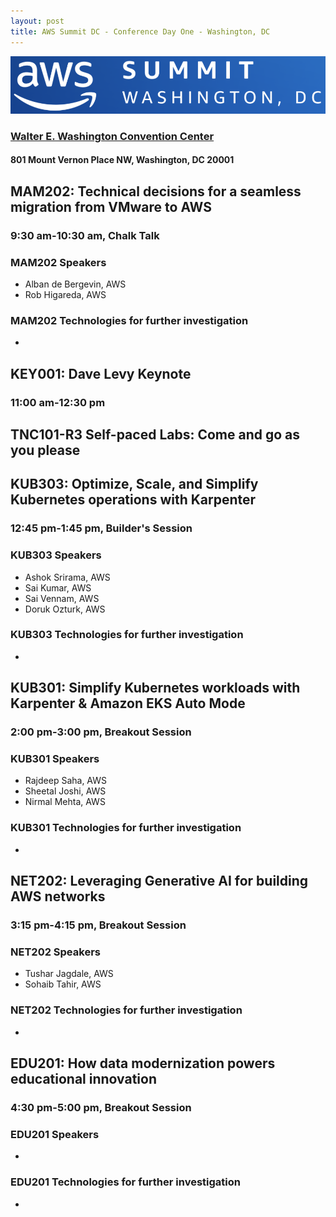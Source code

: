 ```yaml
---
layout: post
title: AWS Summit DC - Conference Day One - Washington, DC
---
```


[![AWS Summits Washington DC](/images/AWSsummitLogoWashingtonDC.png "AWS Summits Washington DC")](https://aws.amazon.com/events/summits/washington-dc/)

### [Walter E. Washington Convention Center](https://eventsdc.com/venue/walter-e-washington-convention-center)

#### 801 Mount Vernon Place NW, Washington, DC 20001

## MAM202: Technical decisions for a seamless migration from VMware to AWS

### 9:30 am-10:30 am, Chalk Talk

### MAM202 Speakers

* Alban de Bergevin, AWS
* Rob Higareda, AWS

### MAM202 Technologies for further investigation

* 

## KEY001: Dave Levy Keynote

### 11:00 am-12:30 pm

## TNC101-R3 Self-paced Labs: Come and go as you please

## KUB303: Optimize, Scale, and Simplify Kubernetes operations with Karpenter

### 12:45 pm-1:45 pm, Builder's Session

### KUB303 Speakers

* Ashok Srirama, AWS
* Sai Kumar, AWS
* Sai Vennam, AWS
* Doruk Ozturk, AWS

### KUB303 Technologies for further investigation

* 

## KUB301: Simplify Kubernetes workloads with Karpenter & Amazon EKS Auto Mode

### 2:00 pm-3:00 pm, Breakout Session

### KUB301 Speakers

* Rajdeep Saha, AWS
* Sheetal Joshi, AWS
* Nirmal Mehta, AWS

### KUB301 Technologies for further investigation

* 

## NET202: Leveraging Generative AI for building AWS networks

### 3:15 pm-4:15 pm, Breakout Session

### NET202 Speakers

* Tushar Jagdale, AWS
* Sohaib Tahir, AWS

### NET202 Technologies for further investigation

* 

## EDU201: How data modernization powers educational innovation

### 4:30 pm-5:00 pm, Breakout Session

### EDU201 Speakers

* 

### EDU201 Technologies for further investigation

* 

